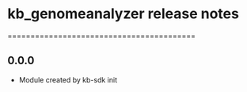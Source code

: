 # kb_genomeanalyzer release notes
=========================================

0.0.0
-----
* Module created by kb-sdk init
